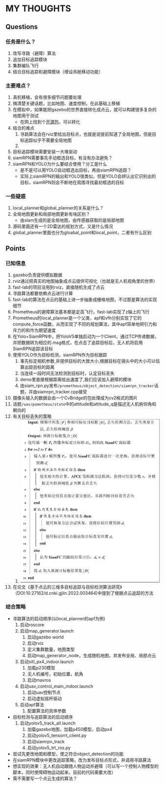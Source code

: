 # MY THOUGHTS

## Questions

### 任务是什么？

1. 改写寻路（避障）算法
2. 追加目标追踪模块
3. 集群编队飞行
4. 结合目标追踪和避障模块（增设吊舱移动功能）

### 主要难点？

1. 真机移植，会有很多细节问题要处理
2. 搞清楚关键话题，比如地图、速度控制，在此基础上移植
3. 在模拟中，如果能把gazebo的世界直接转化成点云，就可以构建很多复杂的地图用于测试
   - 在网上找到个[开源包](https://github.com/laboshinl/loam_velodyne)，可以转化
4. 结合的难点
   1. 寻路算法会在rviz里给出目标点，也就是说提前知道了全局地图，但是目标追踪似乎不需要全局地图
   2. 
5. 目标追踪模块需要安装一大堆驱动
6. siamRPN需要事先手动框选目标，有没有办法避免？
7. siamRPN和YOLO为什么要结合使用？分工是什么
   - 是不是可以用YOLO自动框选出目标，再由siamRPN追踪？
   - 实际上siamRPN的输出和YOLO很类似，但是YOLO会辨认出它识别出的目标，siamRPN则会不断地在周围寻找最初框选的目标

### 一些疑惑

1. local_planner和global_planner的关系是什么？
2. 全局地图更新和局部地图更新有啥区别？
   - 由slam生成的是全局地图，由传感器获取的是局部地图
3. 源码里面还有一个2D雷达的规划方式，又是什么情况
4. global_planner里面也分为gloabal_point和local_point，二者有什么区别

## Points

### 已知信息

1. gazebo负责提供模拟数据
2. rviz通过把真实的地图抽象成点云提供可视化（也就是无人机视角里的世界）
3. fast-lab的项目没用到rviz，直接随机生成了点云
4. 寻路算法都要依赖点云进行计算
5. fast-lab的算法在点云的基础上进一步抽象成栅格地图，不过那是算法的实现细节
6. Prometheus的避障算法基本都是定高飞行，fast-lab实现了z轴上的飞行
7. Prometheus的local_planner是一个父类，apf和vfh分别实现了它的compute_force函数，从而实现了不同的规划算法，其中apf简单地把引力和斥力的和作为期望速度
8. 在Yolo+SiamRPN中，把YoloV5单独启动为一个Client，通过TCP传递数据，并把数据转为相应的.msg格式，在点击了追踪目标后，无人机将启用SiamRPN追踪该目标
9. 使用YOLO作为目标检测，siamRPN作为目标跟踪
   1. 事先标定相机参数,并提供目标的大致大小,根据目标在镜头中的大小可以估算出距目标的距离
   2. 当连续一段时间无法检测到目标时，认定目标丢失
   3. demo里直接根据距离给出速度了,我们应该加入避障的模块
   4. 由siam_rpn.py发布`/prometheus/object_detection/siamrpn_tracker`话题，并由siamrpn_tracker.cpp接受
10. 摄像头输入的数据会由一个CvBridge的包处理成为cv2格式的图片
11. 话题`/uav/pometheus/state`中的attitude和attitude_q是描述无人机俯仰角和朝向的
12. 有关目标丢失的策略
    1.  ![](images/目标丢失的监测与恢复.jpg)
13. 在论文《基于点云的三维多目标追踪与目标检测算法研究》（DOI:10.27162/d.cnki.gjlin.2022.003464)中提到了根据点云追踪的方法

### 结合策略

- 寻路算法的启动顺序(以local_planner的apf为例)
   1. 启动roscore
   2. 启动map_generator.launch
      1. 启动gazebo world
      2. 启动rviz
      3. 定义集群数量，地图类型
      4. 启动map_generator_node，生成随机地图，并发布全局、局部点云
   3. 启动sitl_px4_indoor.launch
      1. 加载p230模型
      2. 无人机编号，初始位置，航角
      3. 启动mavros
   4. 启动uav_control_main_indoor.launch
      1. 启动uav控制节点
      2. 启动虚拟摇杆驱动
   5. 启动apf算法
      1. 配置算法的具体参数
- 目标检测与追踪算法的启动顺序
   1. 启动yolov5_track_all.launch
      1. 加载gazebo地图，加载p450模型，启动px4
      2. 启动yolov5_tensorrt_client.py
      3. 启动siamrpn_track
      4. 启动yolov5_trt_ros.py
- 尝试先更改地图和模型，使之符合object_detection的功能
- 在siamRPN模块中更改追踪策略，改为发布目标点形式，并调用寻路算法
- 想实现的效果：无人机自动跟随人物运动并避障（可以写一个控制人物模型的脚本，同时使障碍物运动起来，目前的代码需要大改）
- 需不需要写一个点云生成的算法？